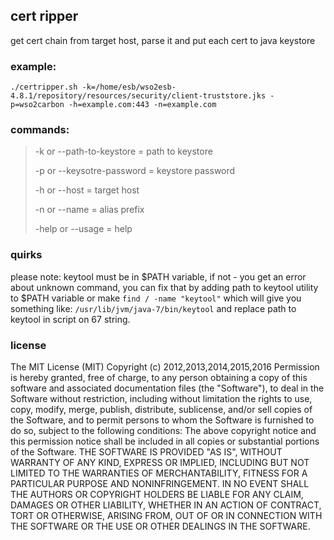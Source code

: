## cert ripper
get cert chain from target host, parse it and put each cert to java keystore

### example: 
```
./certripper.sh -k=/home/esb/wso2esb-4.8.1/repository/resources/security/client-truststore.jks -p=wso2carbon -h=example.com:443 -n=example.com
```
### commands:
> -k    or --path-to-keystore  = path to keystore 
> 
> -p    or --keysotre-password = keystore password
>
> -h    or --host              = target host
>
> -n    or --name              = alias prefix
>
> -help or --usage             = help

### quirks 
please note: keytool must be in $PATH variable, if not - you get an error about unknown command, you can fix that by adding path to keytool utility to $PATH variable or make ``` find / -name "keytool" ``` which will give you something like: ``` /usr/lib/jvm/java-7/bin/keytool ``` and replace path to keytool in script on 67 string.
 
### license
The MIT License (MIT) Copyright (c) 2012,2013,2014,2015,2016 Permission is hereby granted, free of charge, to any person obtaining a copy of this software and associated documentation files (the "Software"), to deal in the Software without restriction, including without limitation the rights to use, copy, modify, merge, publish, distribute, sublicense, and/or sell copies of the Software, and to permit persons to whom the Software is furnished to do so, subject to the following conditions: The above copyright notice and this permission notice shall be included in all copies or substantial portions of the Software. THE SOFTWARE IS PROVIDED "AS IS", WITHOUT WARRANTY OF ANY KIND, EXPRESS OR IMPLIED, INCLUDING BUT NOT LIMITED TO THE WARRANTIES OF MERCHANTABILITY, FITNESS FOR A PARTICULAR PURPOSE AND NONINFRINGEMENT. IN NO EVENT SHALL THE AUTHORS OR COPYRIGHT HOLDERS BE LIABLE FOR ANY CLAIM, DAMAGES OR OTHER LIABILITY, WHETHER IN AN ACTION OF CONTRACT, TORT OR OTHERWISE, ARISING FROM, OUT OF OR IN CONNECTION WITH THE SOFTWARE OR THE USE OR OTHER DEALINGS IN THE SOFTWARE.
